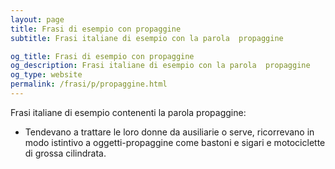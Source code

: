 ```yaml
---
layout: page
title: Frasi di esempio con propaggine 
subtitle: Frasi italiane di esempio con la parola  propaggine

og_title: Frasi di esempio con propaggine 
og_description: Frasi italiane di esempio con la parola  propaggine
og_type: website
permalink: /frasi/p/propaggine.html
---
```


Frasi italiane di esempio contenenti la parola propaggine:


- Tendevano a trattare le loro donne da ausiliarie o serve, ricorrevano in modo istintivo a oggetti-propaggine come bastoni e sigari e motociclette di grossa cilindrata.
